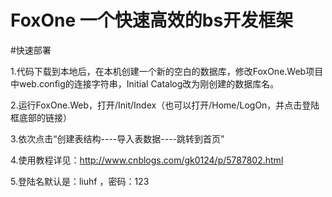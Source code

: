 ﻿# FoxOne 一个快速高效的bs开发框架

#快速部署

1.代码下载到本地后，在本机创建一个新的空白的数据库，修改FoxOne.Web项目中web.config的连接字符串，Initial Catalog改为刚创建的数据库名。

2.运行FoxOne.Web，打开/Init/Index（也可以打开/Home/LogOn，并点击登陆框底部的链接）

3.依次点击“创建表结构----导入表数据----跳转到首页”

4.使用教程详见：http://www.cnblogs.com/gk0124/p/5787802.html

5.登陆名默认是：liuhf ，密码：123
